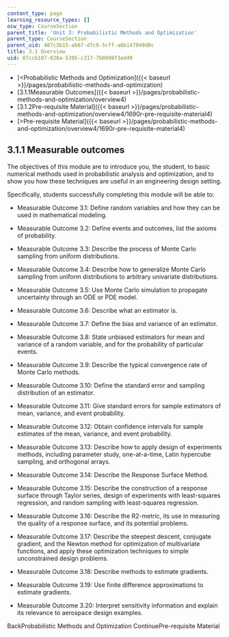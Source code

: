 ```yaml
---
content_type: page
learning_resource_types: []
ocw_type: CourseSection
parent_title: 'Unit 3: Probabilistic Methods and Optimization'
parent_type: CourseSection
parent_uid: 487c3b15-ab67-d7c9-5cff-a6b147049d0c
title: 3.1 Overview
uid: 07ccb107-020a-5395-c317-7b0998f3ed49
---
```


*   [\<Probabilistic Methods and Optimization]({{< baseurl >}}/pages/probabilistic-methods-and-optimization)
*   [3.1.1Measurable Outcomes]({{< baseurl >}}/pages/probabilistic-methods-and-optimization/overview4)
*   [3.1.2Pre-requisite Material]({{< baseurl >}}/pages/probabilistic-methods-and-optimization/overview4/1690r-pre-requisite-material4)
*   [\>Pre-requisite Material]({{< baseurl >}}/pages/probabilistic-methods-and-optimization/overview4/1690r-pre-requisite-material4)

3.1.1 Measurable outcomes
-------------------------

The objectives of this module are to introduce you, the student, to basic numerical methods used in probabilistic analysis and optimization, and to show you how these techniques are useful in an engineering design setting.

Specifically, students successfully completing this module will be able to:

*   Measurable Outcome 3.1: Define random variables and how they can be used in mathematical modeling.
    
*   Measurable Outcome 3.2: Define events and outcomes, list the axioms of probability.
    
*   Measurable Outcome 3.3: Describe the process of Monte Carlo sampling from uniform distributions.
    
*   Measurable Outcome 3.4: Describe how to generalize Monte Carlo sampling from uniform distributions to arbitrary univariate distributions.
    
*   Measurable Outcome 3.5: Use Monte Carlo simulation to propagate uncertainty through an ODE or PDE model.
    
*   Measurable Outcome 3.6: Describe what an estimator is.
    
*   Measurable Outcome 3.7: Define the bias and variance of an estimator.
    
*   Measurable Outcome 3.8: State unbiased estimators for mean and variance of a random variable, and for the probability of particular events.
    
*   Measurable Outcome 3.9: Describe the typical convergence rate of Monte Carlo methods.
    
*   Measurable Outcome 3.10: Define the standard error and sampling distribution of an estimator.
    
*   Measurable Outcome 3.11: Give standard errors for sample estimators of mean, variance, and event probability.
    
*   Measurable Outcome 3.12: Obtain confidence intervals for sample estimates of the mean, variance, and event probability.
    
*   Measurable Outcome 3.13: Describe how to apply design of experiments methods, including parameter study, one-at-a-time, Latin hypercube sampling, and orthogonal arrays.
    
*   Measurable Outcome 3.14: Describe the Response Surface Method.
    
*   Measurable Outcome 3.15: Describe the construction of a response surface through Taylor series, design of experiments with least-squares regression, and random sampling with least-squares regression.
    
*   Measurable Outcome 3.16: Describe the R2-metric, its use in measuring the quality of a response surface, and its potential problems.
    
*   Measurable Outcome 3.17: Describe the steepest descent, conjugate gradient, and the Newton method for optimization of multivariate functions, and apply these optimization techniques to simple unconstrained design problems.
    
*   Measurable Outcome 3.18: Describe methods to estimate gradients.
    
*   Measurable Outcome 3.19: Use finite difference approximations to estimate gradients.
    
*   Measurable Outcome 3.20: Interpret sensitivity information and explain its relevance to aerospace design examples.
    

BackProbabilistic Methods and Optimization ContinuePre-requisite Material